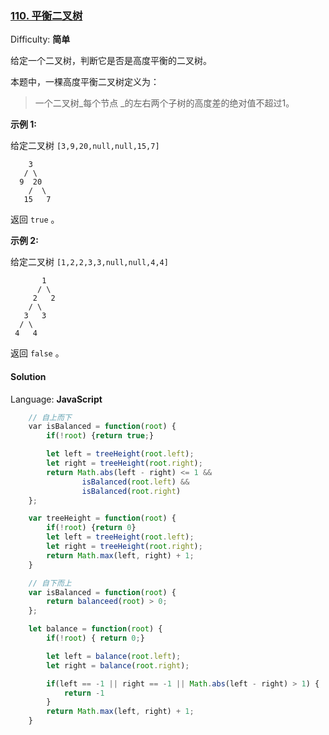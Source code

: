 ### [110\. 平衡二叉树](https://leetcode-cn.com/problems/balanced-binary-tree/)

Difficulty: **简单**


给定一个二叉树，判断它是否是高度平衡的二叉树。

本题中，一棵高度平衡二叉树定义为：

> 一个二叉树_每个节点 _的左右两个子树的高度差的绝对值不超过1。

**示例 1:**

给定二叉树 `[3,9,20,null,null,15,7]`

```
    3
   / \
  9  20
    /  \
   15   7
```

返回 `true` 。  

**示例 2:**

给定二叉树 `[1,2,2,3,3,null,null,4,4]`

```
       1
      / \
     2   2
    / \
   3   3
  / \
 4   4
```

返回 `false` 。


#### Solution

Language: **JavaScript**

```JavaScript
​    // 自上而下
    ​var isBalanced = function(root) {
        if(!root) {return true;}

        let left = treeHeight(root.left);
        let right = treeHeight(root.right);
        return Math.abs(left - right) <= 1 && 
                isBalanced(root.left) && 
                isBalanced(root.right)
    };

    var treeHeight = function(root) {
        if(!root) {return 0}
        let left = treeHeight(root.left);
        let right = treeHeight(root.right);
        return Math.max(left, right) + 1;
    }

    // 自下而上
    var isBalanced = function(root) {
        return balanceed(root) > 0;
    };

    let balance = function(root) {
        if(!root) { return 0;}

        let left = balance(root.left);
        let right = balance(root.right);

        if(left == -1 || right == -1 || Math.abs(left - right) > 1) {
            return -1
        }
        return Math.max(left, right) + 1;
    }
```